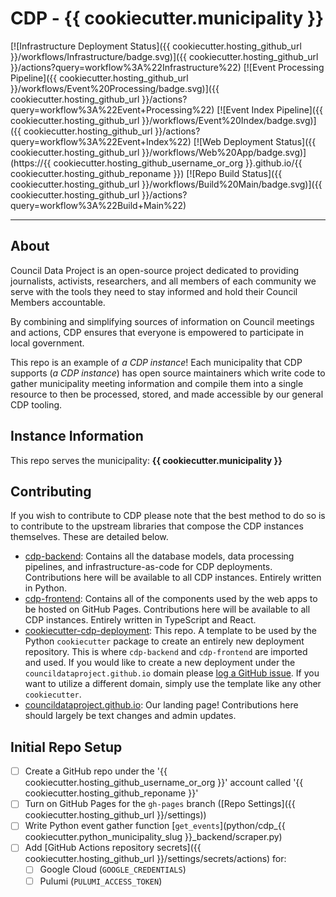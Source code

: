 # CDP - {{ cookiecutter.municipality }}

[![Infrastructure Deployment Status]({{ cookiecutter.hosting_github_url }}/workflows/Infrastructure/badge.svg)]({{ cookiecutter.hosting_github_url }}/actions?query=workflow%3A%22Infrastructure%22)
[![Event Processing Pipeline]({{ cookiecutter.hosting_github_url }}/workflows/Event%20Processing/badge.svg)]({{ cookiecutter.hosting_github_url }}/actions?query=workflow%3A%22Event+Processing%22)
[![Event Index Pipeline]({{ cookiecutter.hosting_github_url }}/workflows/Event%20Index/badge.svg)]({{ cookiecutter.hosting_github_url }}/actions?query=workflow%3A%22Event+Index%22)
[![Web Deployment Status]({{ cookiecutter.hosting_github_url }}/workflows/Web%20App/badge.svg)](https://{{ cookiecutter.hosting_github_username_or_org }}.github.io/{{ cookiecutter.hosting_github_reponame }})
[![Repo Build Status]({{ cookiecutter.hosting_github_url }}/workflows/Build%20Main/badge.svg)]({{ cookiecutter.hosting_github_url }}/actions?query=workflow%3A%22Build+Main%22)

---

## About

Council Data Project is an open-source project dedicated to providing journalists,
activists, researchers, and all members of each community we serve with the tools they
need to stay informed and hold their Council Members accountable.

By combining and simplifying sources of information on Council meetings and actions,
CDP ensures that everyone is empowered to participate in local government.

This repo is an example of _a CDP instance_! Each municipality that CDP supports
(_a CDP instance_) has open source maintainers which write code to gather
municipality meeting information and compile them into a single resource to then be
processed, stored, and made accessible by our general CDP tooling.

## Instance Information

This repo serves the municipality: **{{ cookiecutter.municipality }}**

## Contributing

If you wish to contribute to CDP please note that the best method to do so is to
contribute to the upstream libraries that compose the CDP instances themselves.
These are detailed below.

-   [cdp-backend](https://github.com/CouncilDataProject/cdp-backend): Contains
    all the database models, data processing pipelines, and infrastructure-as-code for CDP
    deployments. Contributions here will be available to all CDP instances. Entirely
    written in Python.
-   [cdp-frontend](https://github.com/CouncilDataProject/cdp-frontend): Contains all of
    the components used by the web apps to be hosted on GitHub Pages. Contributions here
    will be available to all CDP instances. Entirely written in
    TypeScript and React.
-   [cookiecutter-cdp-deployment](https://github.com/CouncilDataProject/cookiecutter-cdp-deployment):
    This repo. A template to be used by the Python `cookiecutter` package to create an
    entirely new deployment repository. This is where `cdp-backend` and `cdp-frontend` are
    imported and used. If you would like to create a new deployment under the
    `councildataproject.github.io` domain please
    [log a GitHub issue](https://github.com/CouncilDataProject/councildataproject.github.io/issues).
    If you want to utilize a different domain, simply use the template like any other
    `cookiecutter`.
-   [councildataproject.github.io](https://github.com/CouncilDataProject/councildataproject.github.io):
    Our landing page! Contributions here should largely be text changes and admin updates.

## Initial Repo Setup

-   [ ] Create a GitHub repo under the '{{ cookiecutter.hosting_github_username_or_org }}' account called '{{ cookiecutter.hosting_github_reponame }}'
-   [ ] Turn on GitHub Pages for the `gh-pages` branch ([Repo Settings]({{ cookiecutter.hosting_github_url }}/settings))
-   [ ] Write Python event gather function [`get_events`](python/cdp_{{ cookiecutter.python_municipality_slug }}_backend/scraper.py)
-   [ ] Add [GitHub Actions repository secrets]({{ cookiecutter.hosting_github_url }}/settings/secrets/actions) for:
    -   [ ] Google Cloud (`GOOGLE_CREDENTIALS`)
    -   [ ] Pulumi (`PULUMI_ACCESS_TOKEN`)
